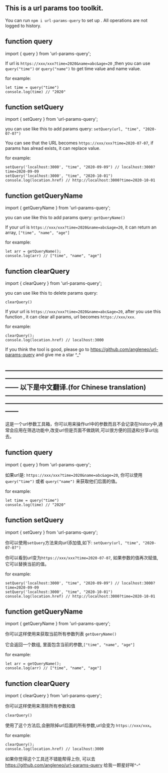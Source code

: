 ## This is a url params too toolkit.
You can run  `npm i url-params-query` to set up . All operations are not logged to history.

## function query
import { query } from 'url-params-query';

If url is `https://xxx/xxx?time=2020&name=abc&age=20` ,then you can use `query("time")` or `query("name")` to get time value and name value.

for example:
```
let time = query("time")
console.log(time) // "2020"
```

## function setQuery
import { setQuery } from 'url-params-query';

you can use like this to add params query:
`setQuery(url, "time", "2020-07-07")`
 
You can see that the URL becomes `https://xxx/xxx?time=2020-07-07`, if params has alread exists, it can replace value.

for example:
```
setQuery('localhost:3000', "time", "2020-09-09") // localhost:3000?time=2020-09-09
setQuery('localhost:3000', "time", "2020-10-01")
console.log(location.href) // http://localhost:3000?time=2020-10-01
```

## function getQueryName
import { getQueryName } from 'url-params-query';

you can use like this to add params query:
`getQueryName()`

If your url is `https://xxx/xxx?time=2020&name=abc&age=20`, it can return an array, `["time", "name", "age"]`

for example:
```
let arr = getQueryName();
console.log(arr) // ["time", "name", "age"]
```

## function clearQuery
import { clearQuery } from 'url-params-query';

you can use like this to delete params query:

`clearQuery()`

If your url is `https://xxx/xxx?time=2020&name=abc&age=20`, after you use this function , it can clear all params, url becomes `https://xxx/xxx`.

for example:
```
clearQuery();
console.log(location.href) // localhost:3000
```

If you think the tool is good, please go to https://github.com/angleneo/url-params-query and give me a star ^_^

## ——————————————————————————————————————————————————  以下是中文翻译.(for Chinese translation)  ——————————————————————————————————————————————————

这是一个url参数工具箱，你可以用来操作url中的参数而且不会记录在history中,通常会应用在筛选功能中,改变url但是页面不做跳转,可以很方便的回退和分享url出去。

## function query
import { query } from 'url-params-query';

如果url是: `https://xxx/xxx?time=2020&name=abc&age=20`, 你可以使用 `query("time")` 或者 `query("name")` 来获取他们后面的值。

for example:
```
let time = query("time")
console.log(time) // "2020"
```

## function setQuery
import { setQuery } from 'url-params-query';

你可以使用`setQuery`方法来向url添加值,如下:
`setQuery(url, "time", "2020-07-07")`
 
你可以看到url变为`https://xxx/xxx?time=2020-07-07`, 如果参数的值再次赋值, 它可以替换当前的值。

for example:
```
setQuery('localhost:3000', "time", "2020-09-09") // localhost:3000?time=2020-09-09
setQuery('localhost:3000', "time", "2020-10-01")
console.log(location.href) // http://localhost:3000?time=2020-10-01
```

## function getQueryName
import { getQueryName } from 'url-params-query';

你可以这样使用来获取当前所有参数列表
`getQueryName()`

它会返回一个数组, 里面包含当前的参数,`["time", "name", "age"]`

for example:
```
let arr = getQueryName();
console.log(arr) // ["time", "name", "age"]
```

## function clearQuery
import { clearQuery } from 'url-params-query';

你可以这样使用来清除所有参数和值

`clearQuery()`

使用了这个方法后,会删除掉url后面的所有参数,url会变为 `https://xxx/xxx`。

for example:
```
clearQuery();
console.log(location.href) // localhost:3000
```

如果你觉得这个工具还不错能帮得上你, 可以去 https://github.com/angleneo/url-params-query 给我一颗星好咩^-^